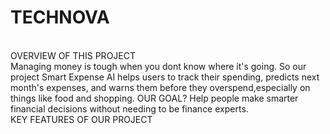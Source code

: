 # TECHNOVA
<br>
OVERVIEW OF THIS PROJECT <br>
Managing money is tough when you dont know where it's going. So our project Smart Expense AI helps users to track their spending, predicts next month's expenses, and warns them before they overspend,especially on things like food and shopping.
OUR GOAL? Help people make smarter financial decisions without needing to be finance experts. 
<br>
KEY FEATURES OF OUR PROJECT
